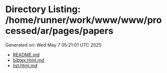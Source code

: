 # Directory Listing: /home/runner/work/www/www/processed/ar/pages/papers
Generated on: Wed May  7 05:21:01 UTC 2025

- [README.md](README.md)
- [bibtex.html.md](bibtex.html.md)
- [list.html.md](list.html.md)
